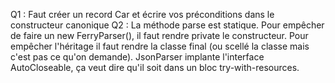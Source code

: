 Q1 : Faut créer un record Car et écrire vos préconditions dans le constructeur canonique
Q2 : La méthode parse est statique. 
Pour empêcher de faire un new FerryParser(), il faut rendre private le constructeur.
Pour empêcher l'héritage il faut rendre la classe final (ou scellé la classe mais c'est pas ce qu'on demande).
JsonParser implante l'interface AutoCloseable, ça veut dire qu'il soit dans un bloc try-with-resources.